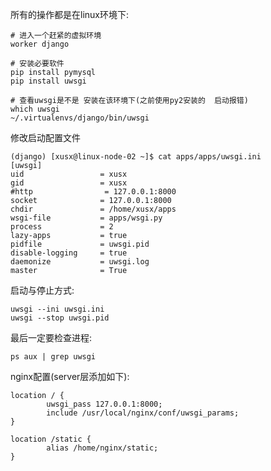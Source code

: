 所有的操作都是在linux环境下:
``` shell
# 进入一个赶紧的虚拟环境
worker django

# 安装必要软件
pip install pymysql
pip install uwsgi

# 查看uwsgi是不是 安装在该环境下(之前使用py2安装的  启动报错)
which uwsgi
~/.virtualenvs/django/bin/uwsgi
```


修改启动配置文件
``` shell
(django) [xusx@linux-node-02 ~]$ cat apps/apps/uwsgi.ini
[uwsgi]
uid                 = xusx
gid                 = xusx
#http                = 127.0.0.1:8000
socket              = 127.0.0.1:8000
chdir               = /home/xusx/apps
wsgi-file           = apps/wsgi.py
process             = 2
lazy-apps           = true
pidfile             = uwsgi.pid
disable-logging     = true
daemonize           = uwsgi.log
master              = True
```


启动与停止方式:
``` shell
uwsgi --ini uwsgi.ini
uwsgi --stop uwsgi.pid
```


最后一定要检查进程:
``` shell
ps aux | grep uwsgi
```


nginx配置(server层添加如下):
``` shell
location / {
        uwsgi_pass 127.0.0.1:8000;
        include /usr/local/nginx/conf/uwsgi_params;
}

location /static {
        alias /home/nginx/static;
}
```

